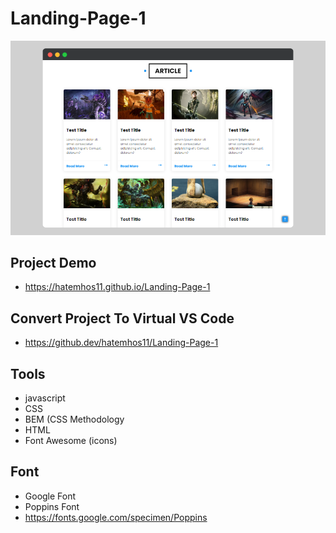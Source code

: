 # Landing-Page-1
![landing page](./images/show.png)

## Project Demo
- https://hatemhos11.github.io/Landing-Page-1

## Convert Project To Virtual VS Code
- https://github.dev/hatemhos11/Landing-Page-1


## Tools
- javascript
- CSS
- BEM (CSS Methodology
- HTML
- Font Awesome (icons)

## Font
- Google Font 
- Poppins Font 
- https://fonts.google.com/specimen/Poppins


